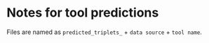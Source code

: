 # Notes for tool predictions

Files are named as `predicted_triplets_` + `data source` + `tool name`.